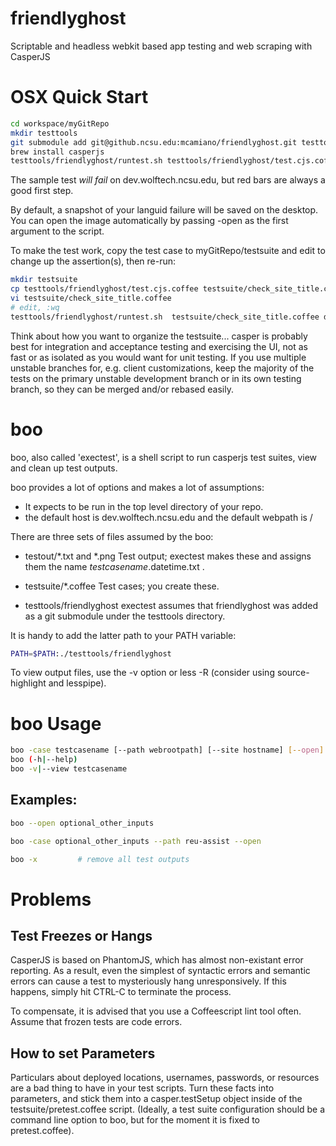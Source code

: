 friendlyghost
=============

Scriptable and headless webkit based app testing and web scraping with CasperJS

OSX Quick Start
===============

```bash
cd workspace/myGitRepo
mkdir testtools
git submodule add git@github.ncsu.edu:mcamiano/friendlyghost.git testtools/friendlyghost
brew install casperjs
testtools/friendlyghost/runtest.sh testtools/friendlyghost/test.cjs.coffee dev.wolftech.ncsu.edu/myapp
```

The sample test *will fail* on dev.wolftech.ncsu.edu, but red bars are always a good first step. 

By default, a snapshot of your languid failure will be saved on the desktop. You can open the image automatically by passing -open as the first argument to the script. 

To make the test work, copy the test case to myGitRepo/testsuite and edit to change up the assertion(s), then re-run:

```bash
mkdir testsuite
cp testtools/friendlyghost/test.cjs.coffee testsuite/check_site_title.coffee
vi testsuite/check_site_title.coffee
# edit, :wq
testtools/friendlyghost/runtest.sh  testsuite/check_site_title.coffee dev.wolftech.ncsu.edu/myapp
```

Think about how you want to organize the testsuite... casper is probably best for integration and acceptance testing and exercising the UI, not as fast or as isolated as you would want for unit testing. 
If you use multiple unstable branches for, e.g. client customizations, keep the majority of the tests on the primary unstable development branch or in its own testing branch, so they can be merged and/or rebased easily. 

boo 
===
boo, also called 'exectest', is a shell script to run casperjs test suites, view and clean up test outputs.

boo provides a lot of options and makes a lot of assumptions:
* It expects to be run in the top level directory of your repo.
* the default host is dev.wolftech.ncsu.edu and the default webpath is /

There are three sets of files assumed by the boo:

* testout/*.txt and *.png   Test output; exectest makes these and assigns them the name $testcasename.$datetime.txt .

* testsuite/*.coffee  Test cases; you create these.

* testtools/friendlyghost  exectest assumes that friendlyghost was added as a git submodule under the testtools directory. 

It is handy to add the latter path to your PATH variable:
```bash
PATH=$PATH:./testtools/friendlyghost
```

To view output files, use the -v option or less -R  (consider using source-highlight and lesspipe).

boo Usage
==============
```bash
boo -case testcasename [--path webrootpath] [--site hostname] [--open] [--nop] [--a "--username=foo" [-a "--password=bar"] ...]
boo (-h|--help)
boo -v|--view testcasename
```

Examples:
---------
```bash
boo --open optional_other_inputs

boo -case optional_other_inputs --path reu-assist --open
```

```bash 
boo -x         # remove all test outputs
```


Problems
========

Test Freezes or Hangs
---------------------
CasperJS is based on PhantomJS, which has almost non-existant error reporting. 
As a result, even the simplest of syntactic errors and semantic errors can cause a test to mysteriously hang unresponsively. 
If this happens, simply hit CTRL-C to terminate the process. 

To compensate, it is advised that you use a Coffeescript lint tool often. Assume that frozen tests are code errors. 

How to set Parameters
---------------------
Particulars about deployed locations, usernames, passwords, or resources are a bad thing to have in your test scripts. 
Turn these facts into parameters, and stick them into a casper.testSetup object inside of the testsuite/pretest.coffee script. 
(Ideally, a test suite configuration should be a command line option to boo, but for the moment it is fixed to pretest.coffee).
